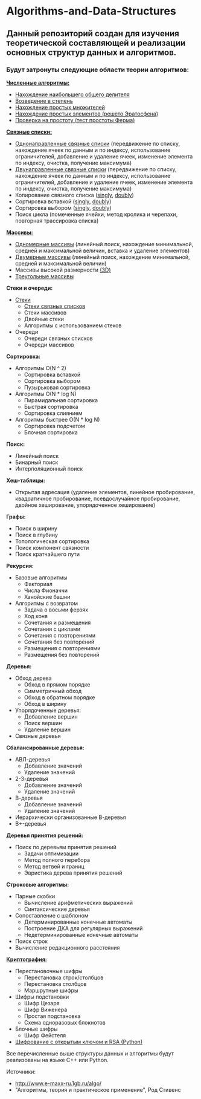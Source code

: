 # Algorithms-and-Data-Structures

## Данный репозиторий создан для изучения теоретической составляющей и реализации основных структур данных и алгоритмов.
### Будут затронуты следующие области теории алгоритмов:
**[Численные алгоритмы:](./numerical_algorithms)**
  * [Нахождение наибольшего общего делителя](./numerical_algorithms/gcd.cpp)
  * [Возведение в степень](./numerical_algorithms/exponentiation.cpp)
  * [Нахождение простых множителей](./numerical_algorithms/prime_factors_find.cpp)
  * [Нахождение простых элементов (решето Эратосфена)](./numerical_algorithms/sieve_of_eratosthenes.cpp)
  * [Проверка на простоту (тест простоты Ферма)](./numerical_algorithms/prime_check)

**[Связные списки:](./linked_lists)**
  * [Однонаправленные связные списки](./linked_lists/singly_list.cpp) (передвижение по списку, нахождение ячеек по данным и по индексу, использование ограничителей, добавление и удаление ячеек, изменение элемента по индексу, очистка, получение максимума)
  * [Двунаправленные связные списки](./linked_lists/doubly_list.cpp) (передвижение по списку, нахождение ячеек по данным и по индексу, использование ограничителей, добавление и удаление ячеек, изменение элемента по индексу, очистка, получение максимума)
  * Копирование связного списка ([singly](https://github.com/GermanYakimov/Algorithms-and-Data-Structures/blob/master/linked_lists/singly_list.cpp#L195), [doubly](https://github.com/GermanYakimov/Algorithms-and-Data-Structures/blob/master/linked_lists/doubly_list.cpp#L215))
  * Сортировка вставкой ([singly](https://github.com/GermanYakimov/Algorithms-and-Data-Structures/blob/master/linked_lists/singly_list.cpp#L205), [doubly](https://github.com/GermanYakimov/Algorithms-and-Data-Structures/blob/master/linked_lists/doubly_list.cpp#L225))
  * Сортировка выбором ([singly](https://github.com/GermanYakimov/Algorithms-and-Data-Structures/blob/master/linked_lists/singly_list.cpp#L244), [doubly](https://github.com/GermanYakimov/Algorithms-and-Data-Structures/blob/master/linked_lists/doubly_list.cpp#L263))
  * Поиск цикла (помеченные ячейки, метод кролика и черепахи, повторная трассировка списка)

**[Массивы:](./arrays)**
  * [Одномерные массивы](./arrays/1d_array.cpp) (линейный поиск, нахождение минимальной, средней и максимальной величин, вставка и удаление элементов)
  * [Двумерные массивы](./arrays/2d_array.cpp) (линейный поиск, нахождение минимальной, средней и максимальной величин)
  * Массивы высокой размерности [(3D)](./arrays/3d_array.cpp)
  * [Треугольные массивы](./arrays/triangular_array.cpp)

**Стеки и очереди:**
  * [Стеки](./stacks)
    * [Стеки связных списков](./stacks/Stack.List/StackList.cpp)
    * Стеки массивов
    * Двойные стеки
    * Алгоритмы с использованием стеков
  * Очереди
    * Очереди связных списков
    * Очереди массивов

**Сортировка:**
  * Алгоритмы O(N ^ 2)
    * Сортировка вставкой
    * Сортировка выбором
    * Пузырьковая сортировка
  * Алгоритмы O(N * log N)
    * Пирамидальная сортировка
    * Быстрая сортировка
    * Сортировка слиянием
  * Алгоритмы быстрее O(N * log N)
    * Сортировка подсчетом
    * Блочная сортировка

**Поиск:**
  * Линейный поиск
  * Бинарный поиск
  * Интерполяционный поиск

**Хеш-таблицы:**
  * Открытая адресация (удаление элементов, линейное пробирование, квадратичное пробирование, псевдослучайное пробирование, двойное хеширование, упорядоченное хеширование)

**Графы:**
  * Поиск в ширину
  * Поиск в глубину
  * Топологическая сортировка
  * Поиск компонент связности
  * Поиск кратчайшего пути

**Рекурсия:**
  * Базовые алгоритмы
    * Факториал
    * Числа Фионаччи
    * Ханойские башни
  * Алгоритмы с возвратом
    * Задача о восьми ферзях
    * Ход коня
    * Сочетания и размещения
    * Сочетания с циклами
    * Сочетания с повторениями
    * Сочетания без повторений
    * Размещения с повторениями
    * Размещения без повторений

**Деревья:**
 * Обход дерева
    * Обход в прямом порядке
    * Симметричный обход
    * Обход в обратном порядке
    * Обход в ширину
 * Упорядоченные деревья:
    * Добавление вершин
    * Поиск вершин
    * Удаление вершин
 * Связные деревья

**Сбалансированные деревья:**
 * АВЛ-деревья
    * Добавление значений
    * Удаление значений
 * 2-3-деревья
    * Добавление значений
    * Удаление значений
 * В-деревья
    * Добавление значений
    * Удаление значений
 * Иерархически организованные В-деревья
 * В+-деревья

**Деревья принятия решений:**
 * Поиск по деревьям принятия решений
    * Задачи оптимизации
    * Метод полного перебора
    * Метод ветвей и границ
    * Эвристика дерева принятия решений

**Строковые алгоритмы:**
 * Парные скобки
    * Вычисление арифметических выражений
    * Синтаксические деревья
 * Сопоставление с шаблоном
    * Детерминированные конечные автоматы
    * Построение ДКА для регулярных выражений
    * Недетерминированные конечные автоматы
 * Поиск строк
 * Вычисление редакционного расстояния

**[Криптография:](./cryptography)**
 * Перестановочные шифры
    * Перестановка строк/столбцов
    * Перестановка столбцов
    * Маршрутные шифры
 * Шифры подстановки
    * Шифр Цезаря
    * Шифр Виженера
    * Простая подстановка
    * Схема одноразовых блокнотов
 * Блочные шифры
    * Шифр Фейстеля
 * [Шифрование с открытым ключом и RSA (Python)](./cryptography/RSA-Python/source.py)

 Все перечисленные выше структуры данных и алгоритмы будут реализованы на языке C++ или Python.

 Источники:
  * http://www.e-maxx-ru.1gb.ru/algo/
  * "Алгоритмы, теория и практическое применение", Род Стивенс
